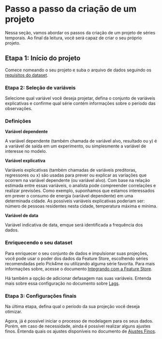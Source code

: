 # Passo a passo da criação de um projeto

Nessa seção, vamos abordar os passos da criação de um projeto de séries temporais. Ao final da leitura, você será capaz de criar o seu próprio projeto. 

## Etapa 1: Início do projeto

Comece nomeando o seu projeto e suba o arquivo de dados seguindo os [requisitos do dataset](/help-center/time-series/intro/requisitos.md). 

### Etapa 2: Seleção de variáveis

Selecione qual variável você deseja projetar, defina o conjunto de variáveis explicativas e confirme qual série contém informações sobre o período das observações. 

### Definições 

**Variável dependente**

A variável dependente (também chamada de variável alvo, resultado ou y) é a variável de saída em um experimento, ou simplesmente a variável de interesse no modelo. 

**Variável explicativa**  

Variáveis explicativas (também chamadas de variáveis preditoras, regressores ou x) são usadas para prever ou explicar as variações que ocorrem na variável dependente (ou variável alvo). Com base na relação estimada entre essas variáveis, o analista pode compreender correlações e realizar previsões. Como exemplo, suponhamos que estamos interessados em prever o consumo de energia (variável dependente) em uma determinada cidade. As possíveis variáveis explicativas poderiam ser: número de pessoas residentes nesta cidade, temperatura máxima e mínima. 

**Variável de data** 

Variável indicativa de data, emque será identificada a frequência dos dados. 

### Enriquecendo o seu dataset

Para enriquecer o seu conjunto de dados e impulsionar suas projeções, você pode usar o poder dos dados da Feature Store, escolhendo séries recomendadas pelo Pick4me ou utilizando alguma série favorita. Para mais informações sobre, acesse o documento [Integrando com a Feature Store](/help-center/time-series/intro/integracao-fs.md). 

Há também a opção de adicionar defasagem nas suas variáveis. Entenda mais sobre essa configuração no documento sobre [Lags](/help-center/time-series/modelagemg/lags.md).

### Etapa 3: Configurações finais

Na última etapa, defina qual o período da sua projeção você deseja otimizar. 

Agora, já é possível iniciar o processo de modelagem para os seus dados. Porém, em caso de necessidade, ainda é possível realizar alguns ajustes finos. Entenda quais os ajustes disponíveis no documento de [Ajustes Finos](/help-center/time-series/modelagem/ajustes-finos.md). 
